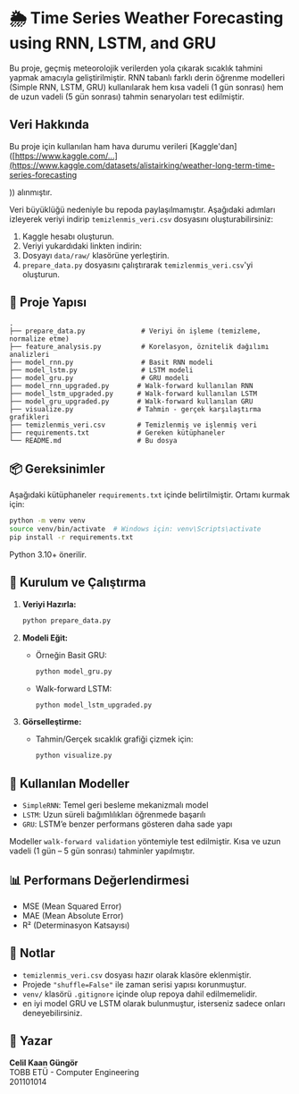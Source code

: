 
# 🌦️ Time Series Weather Forecasting using RNN, LSTM, and GRU

Bu proje, geçmiş meteorolojik verilerden yola çıkarak sıcaklık tahmini yapmak amacıyla geliştirilmiştir. RNN tabanlı farklı derin öğrenme modelleri (Simple RNN, LSTM, GRU) kullanılarak hem kısa vadeli (1 gün sonrası) hem de uzun vadeli (5 gün sonrası) tahmin senaryoları test edilmiştir.

## Veri Hakkında

Bu proje için kullanılan ham hava durumu verileri [Kaggle'dan]([https://www.kaggle.com/...](https://www.kaggle.com/datasets/alistairking/weather-long-term-time-series-forecasting 

  )) alınmıştır.


Veri büyüklüğü nedeniyle bu repoda paylaşılmamıştır. Aşağıdaki adımları izleyerek veriyi indirip `temizlenmis_veri.csv` dosyasını oluşturabilirsiniz:

1. Kaggle hesabı oluşturun.
2. Veriyi yukardıdaki linkten indirin:
3. Dosyayı `data/raw/` klasörüne yerleştirin.
4. `prepare_data.py` dosyasını çalıştırarak `temizlenmis_veri.csv`'yi oluşturun.
   
## 📁 Proje Yapısı

```
.
├── prepare_data.py              # Veriyi ön işleme (temizleme, normalize etme)
├── feature_analysis.py          # Korelasyon, öznitelik dağılımı analizleri
├── model_rnn.py                 # Basit RNN modeli
├── model_lstm.py                # LSTM modeli
├── model_gru.py                 # GRU modeli
├── model_rnn_upgraded.py       # Walk-forward kullanılan RNN
├── model_lstm_upgraded.py      # Walk-forward kullanılan LSTM
├── model_gru_upgraded.py       # Walk-forward kullanılan GRU
├── visualize.py                # Tahmin - gerçek karşılaştırma grafikleri
├── temizlenmis_veri.csv        # Temizlenmiş ve işlenmiş veri
├── requirements.txt            # Gereken kütüphaneler
└── README.md                   # Bu dosya
```

## 📦 Gereksinimler

Aşağıdaki kütüphaneler `requirements.txt` içinde belirtilmiştir. Ortamı kurmak için:

```bash
python -m venv venv
source venv/bin/activate  # Windows için: venv\Scripts\activate
pip install -r requirements.txt
```

Python 3.10+ önerilir.

## 🔧 Kurulum ve Çalıştırma

1. **Veriyi Hazırla:**
   ```bash
   python prepare_data.py
   ```

2. **Modeli Eğit:**
   - Örneğin Basit GRU:
     ```bash
     python model_gru.py
     ```
   - Walk-forward LSTM:
     ```bash
     python model_lstm_upgraded.py
     ```

3. **Görselleştirme:**
   - Tahmin/Gerçek sıcaklık grafiği çizmek için:
     ```bash
     python visualize.py
     ```

## 🧠 Kullanılan Modeller

- `SimpleRNN`: Temel geri besleme mekanizmalı model  
- `LSTM`: Uzun süreli bağımlılıkları öğrenmede başarılı  
- `GRU`: LSTM’e benzer performans gösteren daha sade yapı  

Modeller `walk-forward validation` yöntemiyle test edilmiştir. Kısa ve uzun vadeli (1 gün – 5 gün sonrası) tahminler yapılmıştır.

## 📊 Performans Değerlendirmesi

- MSE (Mean Squared Error)
- MAE (Mean Absolute Error)
- R² (Determinasyon Katsayısı)

## 📌 Notlar

- `temizlenmis_veri.csv` dosyası hazır olarak klasöre eklenmiştir.
- Projede `"shuffle=False"` ile zaman serisi yapısı korunmuştur.
- `venv/` klasörü `.gitignore` içinde olup repoya dahil edilmemelidir.
- en iyi model GRU ve LSTM olarak bulunmuştur, isterseniz sadece onları deneyebilirsiniz. 

## 👤 Yazar

**Celil Kaan Güngör**  
TOBB ETÜ - Computer Engineering  
201101014

